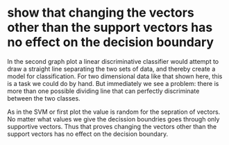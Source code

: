# show that changing the vectors other than the support vectors has no effect on the decision boundary

In the second graph plot a linear discriminative classifier would attempt to draw a straight line separating the two sets of data, and thereby create a model for classification. For two dimensional data like that shown here, this is a task we could do by hand. But immediately we see a problem: there is more than one possible dividing line that can perfectly discriminate between the two classes.

As in the SVM or first plot the value is random for the sepration of vectors. No matter what values we give the decission boundries goes through only supportive vectors. Thus that proves changing the vectors other than the support vectors has no effect on the decision boundary.
